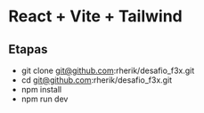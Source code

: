 # React + Vite + Tailwind

## Etapas

- git clone git@github.com:rherik/desafio_f3x.git
- cd git@github.com:rherik/desafio_f3x.git
- npm install
- npm run dev
